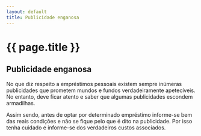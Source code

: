 ```yaml
---
layout: default
title: Publicidade enganosa
---
```


# {{ page.title }}

## Publicidade enganosa

No que diz respeito a empréstimos pessoais existem sempre inúmeras publicidades que prometem mundos e fundos verdadeiramente apetecíveis. No entanto, deve ficar atento e saber que algumas publicidades escondem armadilhas.

Assim sendo, antes de optar por determinado empréstimo informe-se bem das reais condições e não se fique pelo que é dito na publicidade. Por isso tenha cuidado e informe-se dos verdadeiros custos associados.
